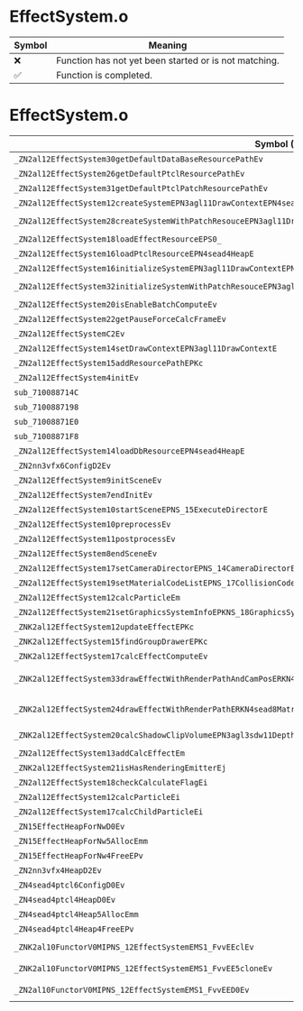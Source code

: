 # EffectSystem.o
| Symbol | Meaning 
| ------------- | ------------- 
| :x: | Function has not yet been started or is not matching. 
| :white_check_mark: | Function is completed. 


# EffectSystem.o
| Symbol (Mangled) | Symbol (Demangled) | Decompiled? |
| ------------- |  ------------- | ------------- |
| `_ZN2al12EffectSystem30getDefaultDataBaseResourcePathEv` | `al::EffectSystem::getDefaultDataBaseResourcePath(void)` | :white_check_mark: |
| `_ZN2al12EffectSystem26getDefaultPtclResourcePathEv` | `al::EffectSystem::getDefaultPtclResourcePath(void)` | :white_check_mark: |
| `_ZN2al12EffectSystem31getDefaultPtclPatchResourcePathEv` | `al::EffectSystem::getDefaultPtclPatchResourcePath(void)` | :white_check_mark: |
| `_ZN2al12EffectSystem12createSystemEPN3agl11DrawContextEPN4sead4HeapE` | `al::EffectSystem::createSystem(agl::DrawContext *,sead::Heap *)` | :white_check_mark: |
| `_ZN2al12EffectSystem28createSystemWithPatchResouceEPN3agl11DrawContextEPN4sead4HeapE` | `al::EffectSystem::createSystemWithPatchResouce(agl::DrawContext *,sead::Heap *)` | :white_check_mark: |
| `_ZN2al12EffectSystem18loadEffectResourceEPS0_` | `al::EffectSystem::loadEffectResource(al::EffectSystem*)` | :white_check_mark: |
| `_ZN2al12EffectSystem16loadPtclResourceEPN4sead4HeapE` | `al::EffectSystem::loadPtclResource(sead::Heap *)` | :white_check_mark: |
| `_ZN2al12EffectSystem16initializeSystemEPN3agl11DrawContextEPN4sead4HeapE` | `al::EffectSystem::initializeSystem(agl::DrawContext *,sead::Heap *)` | :white_check_mark: |
| `_ZN2al12EffectSystem32initializeSystemWithPatchResouceEPN3agl11DrawContextEPN4sead4HeapE` | `al::EffectSystem::initializeSystemWithPatchResouce(agl::DrawContext *,sead::Heap *)` | :white_check_mark: |
| `_ZN2al12EffectSystem20isEnableBatchComputeEv` | `al::EffectSystem::isEnableBatchCompute(void)` | :white_check_mark: |
| `_ZN2al12EffectSystem22getPauseForceCalcFrameEv` | `al::EffectSystem::getPauseForceCalcFrame(void)` | :white_check_mark: |
| `_ZN2al12EffectSystemC2Ev` | `al::EffectSystem::EffectSystem(void)` | :white_check_mark: |
| `_ZN2al12EffectSystem14setDrawContextEPN3agl11DrawContextE` | `al::EffectSystem::setDrawContext(agl::DrawContext *)` | :white_check_mark: |
| `_ZN2al12EffectSystem15addResourcePathEPKc` | `al::EffectSystem::addResourcePath(char const*)` | :white_check_mark: |
| `_ZN2al12EffectSystem4initEv` | `al::EffectSystem::init(void)` | :white_check_mark: |
| `sub_710088714C` | `` | :white_check_mark: |
| `sub_7100887198` | `` | :white_check_mark: |
| `sub_71008871E0` | `` | :white_check_mark: |
| `sub_71008871F8` | `` | :white_check_mark: |
| `_ZN2al12EffectSystem14loadDbResourceEPN4sead4HeapE` | `al::EffectSystem::loadDbResource(sead::Heap *)` | :white_check_mark: |
| `_ZN2nn3vfx6ConfigD2Ev` | `nn::vfx::Config::~Config()` | :white_check_mark: |
| `_ZN2al12EffectSystem9initSceneEv` | `al::EffectSystem::initScene(void)` | :white_check_mark: |
| `_ZN2al12EffectSystem7endInitEv` | `al::EffectSystem::endInit(void)` | :white_check_mark: |
| `_ZN2al12EffectSystem10startSceneEPNS_15ExecuteDirectorE` | `al::EffectSystem::startScene(al::ExecuteDirector *)` | :white_check_mark: |
| `_ZN2al12EffectSystem10preprocessEv` | `al::EffectSystem::preprocess(void)` | :white_check_mark: |
| `_ZN2al12EffectSystem11postprocessEv` | `al::EffectSystem::postprocess(void)` | :white_check_mark: |
| `_ZN2al12EffectSystem8endSceneEv` | `al::EffectSystem::endScene(void)` | :white_check_mark: |
| `_ZN2al12EffectSystem17setCameraDirectorEPNS_14CameraDirectorE` | `al::EffectSystem::setCameraDirector(al::CameraDirector *)` | :white_check_mark: |
| `_ZN2al12EffectSystem19setMaterialCodeListEPNS_17CollisionCodeListE` | `al::EffectSystem::setMaterialCodeList(al::CollisionCodeList *)` | :white_check_mark: |
| `_ZN2al12EffectSystem12calcParticleEm` | `al::EffectSystem::calcParticle(unsigned long)` | :white_check_mark: |
| `_ZN2al12EffectSystem21setGraphicsSystemInfoEPKNS_18GraphicsSystemInfoE` | `al::EffectSystem::setGraphicsSystemInfo(al::GraphicsSystemInfo const*)` | :white_check_mark: |
| `_ZNK2al12EffectSystem12updateEffectEPKc` | `al::EffectSystem::updateEffect(char const*)const` | :white_check_mark: |
| `_ZNK2al12EffectSystem15findGroupDrawerEPKc` | `al::EffectSystem::findGroupDrawer(char const*)const` | :white_check_mark: |
| `_ZNK2al12EffectSystem17calcEffectComputeEv` | `al::EffectSystem::calcEffectCompute(void)const` | :white_check_mark: |
| `_ZNK2al12EffectSystem33drawEffectWithRenderPathAndCamPosERKN4sead8Matrix44IfEERKNS1_8Matrix34IfEERKNS1_7Vector3IfEEfffPKcj` | `al::EffectSystem::drawEffectWithRenderPathAndCamPos(sead::Matrix44<float> const&,sead::Matrix34<float> const&,sead::Vector3<float> const&,float,float,float,char const*,unsigned int)const` | :white_check_mark: |
| `_ZNK2al12EffectSystem24drawEffectWithRenderPathERKN4sead8Matrix44IfEERKNS1_8Matrix34IfEEfffPKcj` | `al::EffectSystem::drawEffectWithRenderPath(sead::Matrix44<float> const&,sead::Matrix34<float> const&,float,float,float,char const*,unsigned int)const` | :white_check_mark: |
| `_ZNK2al12EffectSystem20calcShadowClipVolumeEPN3agl3sdw11DepthShadowEPKcj` | `al::EffectSystem::calcShadowClipVolume(agl::sdw::DepthShadow *,char const*,unsigned int)const` | :white_check_mark: |
| `_ZN2al12EffectSystem13addCalcEffectEm` | `al::EffectSystem::addCalcEffect(unsigned long)` | :white_check_mark: |
| `_ZNK2al12EffectSystem21isHasRenderingEmitterEj` | `al::EffectSystem::isHasRenderingEmitter(unsigned int)const` | :white_check_mark: |
| `_ZN2al12EffectSystem18checkCalculateFlagEi` | `al::EffectSystem::checkCalculateFlag(int)` | :white_check_mark: |
| `_ZN2al12EffectSystem12calcParticleEi` | `al::EffectSystem::calcParticle(int)` | :white_check_mark: |
| `_ZN2al12EffectSystem17calcChildParticleEi` | `al::EffectSystem::calcChildParticle(int)` | :white_check_mark: |
| `_ZN15EffectHeapForNwD0Ev` | `EffectHeapForNw::~EffectHeapForNw()` | :white_check_mark: |
| `_ZN15EffectHeapForNw5AllocEmm` | `EffectHeapForNw::Alloc(unsigned long,unsigned long)` | :white_check_mark: |
| `_ZN15EffectHeapForNw4FreeEPv` | `EffectHeapForNw::Free(void *)` | :white_check_mark: |
| `_ZN2nn3vfx4HeapD2Ev` | `nn::vfx::Heap::~Heap()` | :white_check_mark: |
| `_ZN4sead4ptcl6ConfigD0Ev` | `sead::ptcl::Config::~Config()` | :white_check_mark: |
| `_ZN4sead4ptcl4HeapD0Ev` | `sead::ptcl::Heap::~Heap()` | :white_check_mark: |
| `_ZN4sead4ptcl4Heap5AllocEmm` | `sead::ptcl::Heap::Alloc(unsigned long,unsigned long)` | :white_check_mark: |
| `_ZN4sead4ptcl4Heap4FreeEPv` | `sead::ptcl::Heap::Free(void *)` | :white_check_mark: |
| `_ZNK2al10FunctorV0MIPNS_12EffectSystemEMS1_FvvEEclEv` | `al::FunctorV0M<al::EffectSystem *,void (al::EffectSystem::*)(void)>::operator()(void)const` | :white_check_mark: |
| `_ZNK2al10FunctorV0MIPNS_12EffectSystemEMS1_FvvEE5cloneEv` | `al::FunctorV0M<al::EffectSystem *,void (al::EffectSystem::*)(void)>::clone(void)const` | :white_check_mark: |
| `_ZN2al10FunctorV0MIPNS_12EffectSystemEMS1_FvvEED0Ev` | `al::FunctorV0M<al::EffectSystem *,void (al::EffectSystem::*)(void)>::~FunctorV0M()` | :white_check_mark: |
